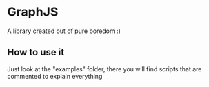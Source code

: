 # GraphJS

A library created out of pure boredom :)

## How to use it

Just look at the "examples" folder, there you will find scripts that are commented to explain everything
